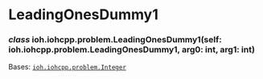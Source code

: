 # LeadingOnesDummy1


### _class_ ioh.iohcpp.problem.LeadingOnesDummy1(self: ioh.iohcpp.problem.LeadingOnesDummy1, arg0: int, arg1: int)
Bases: [`ioh.iohcpp.problem.Integer`](ioh.iohcpp.problem.Integer.md#ioh.iohcpp.problem.Integer)
